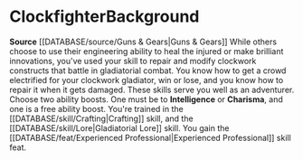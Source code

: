 ﻿---
ability:
- Intelligence
- Charisma
ability_boost:
- Intelligence
- Charisma
feat: '[[DATABASE/feat/Experienced Professional|Experienced Professional]]'
id: '250'
name: Clockfighter
rarity: Common
skill:
- '[[DATABASE/skill/Crafting|Crafting]]'
- Gladiatorial [[DATABASE/skill/Lore|Lore]]
source: '[[DATABASE/source/Guns & Gears|Guns & Gears]]'
subcategory: general
type: Background

---
# Clockfighter<span class="item-type">Background</span>

**Source** [[DATABASE/source/Guns & Gears|Guns & Gears]]
While others choose to use their engineering ability to heal the injured or make brilliant innovations, you've used your skill to repair and modify clockwork constructs that battle in gladiatorial combat. You know how to get a crowd electrified for your clockwork gladiator, win or lose, and you know how to repair it when it gets damaged. These skills serve you well as an adventurer.
Choose two ability boosts. One must be to **Intelligence** or **Charisma**, and one is a free ability boost.
You're trained in the [[DATABASE/skill/Crafting|Crafting]] skill, and the [[DATABASE/skill/Lore|Gladiatorial Lore]] skill. You gain the [[DATABASE/feat/Experienced Professional|Experienced Professional]] skill feat.